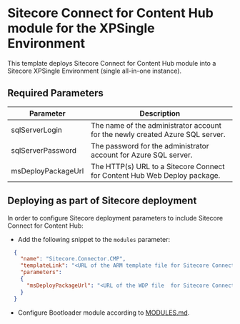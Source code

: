 # Sitecore Connect for Content Hub module for the XPSingle Environment

This template deploys Sitecore Connect for Content Hub module into a Sitecore XPSingle Environment (single all-in-one instance).

## Required Parameters

| Parameter                                 | Description
--------------------------------------------|------------------------------------------------
| sqlServerLogin                            | The name of the administrator account for the newly created Azure SQL server.
| sqlServerPassword                         | The password for the administrator account for Azure SQL server.
| msDeployPackageUrl                        | The HTTP(s) URL to a Sitecore Connect for Content Hub Web Deploy package.

## Deploying as part of Sitecore deployment

In order to configure Sitecore deployment parameters to include Sitecore Connect for Content Hub:

* Add the following snippet to the `modules` parameter:
```JSON
  {
    "name": "Sitecore.Connector.CMP",
    "templateLink": "<URL of the ARM template file for Sitecore Connect for Content Hub>",
    "parameters":
    {
      "msDeployPackageUrl": "<URL of the WDP file  for Sitecore Connect for Content Hub>"
    }
  }
```

* Configure Bootloader module according to [MODULES.md](../../MODULES.md).